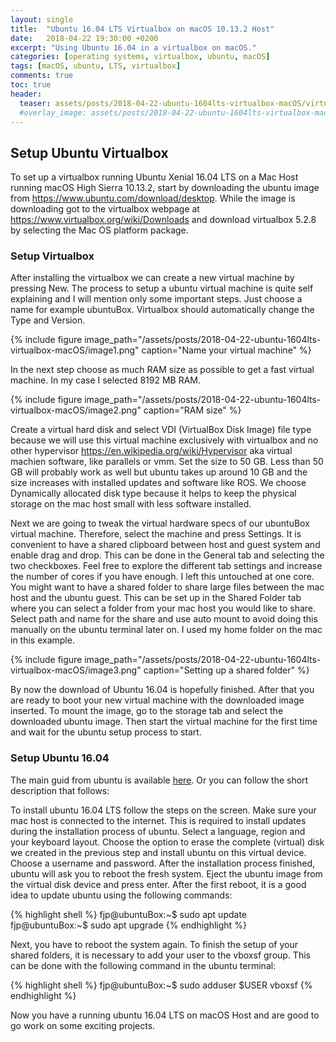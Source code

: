 ```yaml
---
layout: single
title:  "Ubuntu 16.04 LTS Virtualbox on macOS 10.13.2 Host"
date:   2018-04-22 19:30:00 +0200
excerpt: "Using Ubuntu 16.04 in a virtualbox on macOS."
categories: [operating systems, virtualbox, ubuntu, macOS]
tags: [macOS, ubuntu, LTS, virtualbox]
comments: true
toc: true
header:
  teaser: assets/posts/2018-04-22-ubuntu-1604lts-virtualbox-macOS/virtualbox_logo.png
  #overlay_image: assets/posts/2018-04-22-ubuntu-1604lts-virtualbox-macOS/virtualbox_logo.png
---
```


## Setup Ubuntu Virtualbox

To set up a virtualbox running Ubuntu Xenial 16.04 LTS on a Mac Host running macOS High Sierra 10.13.2, start by downloading the ubuntu image from https://www.ubuntu.com/download/desktop. While the image is downloading got to the virtualbox webpage at https://www.virtualbox.org/wiki/Downloads and download virtualbox 5.2.8 by selecting the Mac OS platform package.


### Setup Virtualbox


After installing the virtualbox we can create a new virtual machine by pressing New. The process to setup a ubuntu virtual machine is quite self explaining and I will mention only some important steps. Just choose a name for example ubuntuBox. Virtualbox should automatically change the Type and Version.

{% include figure image_path="/assets/posts/2018-04-22-ubuntu-1604lts-virtualbox-macOS/image1.png" caption="Name your virtual machine"  %}

In the next step choose as much RAM size as possible to get a fast virtual machine.
In my case I selected 8192 MB RAM.

{% include figure image_path="/assets/posts/2018-04-22-ubuntu-1604lts-virtualbox-macOS/image2.png" caption="RAM size"  %}

Create a virtual hard disk and select VDI (VirtualBox Disk Image) file type because we will use this virtual machine exclusively with virtualbox and no other hypervisor https://en.wikipedia.org/wiki/Hypervisor aka virtual machien software, like parallels or vmm. Set the size to 50 GB. Less than 50 GB will probably work as well but ubuntu takes up around 10 GB and the size increases with installed updates and software like ROS. We choose Dynamically allocated disk type because it helps to keep the physical storage on the mac host small with less software installed.


Next we are going to tweak the virtual hardware specs of our ubuntuBox virtual machine. Therefore, select the machine and press Settings. It is convenient to have a shared clipboard between host and guest system and enable drag and drop. This can be done in the General tab and selecting the two checkboxes.
Feel free to explore the different tab settings and increase the number of cores if you have enough. I left this untouched at one core. You might want to have a shared folder to share large files between the mac host and the ubuntu guest. This can be set up in the Shared Folder tab where you can select a folder from your mac host you would like to share. Select path and name for the share and use auto mount to avoid doing this manually on the ubuntu terminal later on. I used my home folder on the mac in this example.


{% include figure image_path="/assets/posts/2018-04-22-ubuntu-1604lts-virtualbox-macOS/image3.png" caption="Setting up a shared folder"  %}


By now the download of Ubuntu 16.04 is hopefully finished. After that you are ready to boot your new virtual machine with the downloaded image inserted. To mount the image, go to the storage tab and select the downloaded ubuntu image. Then start the virtual machine for the first time and wait for the ubuntu setup process to start.


### Setup Ubuntu 16.04


The main guid from ubuntu is available [here](https://tutorials.ubuntu.com/tutorial/tutorial-install-ubuntu-desktop). Or you can follow the short description that follows:

To install ubuntu 16.04 LTS follow the steps on the screen. Make sure your mac host is connected to the internet. This is required to install updates during the installation process of ubuntu. Select a language, region and your keyboard layout. Choose the option to erase the complete (virtual) disk we created in the previous step and install ubuntu on this virtual device. Choose a username and password. After the installation process finished, ubuntu will ask you to reboot the fresh system. Eject the ubuntu image from the virtual disk device and press enter. After the first reboot, it is a good idea to update ubuntu using the following commands:


{% highlight shell %}
fjp@ubuntuBox:~$ sudo apt update
fjp@ubuntuBox:~$ sudo apt upgrade
{% endhighlight %}


Next, you have to reboot the system again. To finish the setup of your shared folders, it is necessary to add your user to the vboxsf group. This can be done with the following command in the ubuntu terminal:

{% highlight shell %}
fjp@ubuntuBox:~$ sudo adduser $USER vboxsf
{% endhighlight %}

Now you have a running ubuntu 16.04 LTS on macOS Host and are good to go work on some exciting projects.
